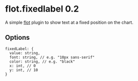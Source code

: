 # flot.fixedlabel 0.2
A simple <a href="http://www.flotcharts.org/">flot</a> plugin to show text at a fixed position on the chart.

## Options

    fixedLabel: {
      value: string,
	  font: string, // e.g. "10px sans-serif"
	  color: string, // e.g. "black"
	  x: int, // 0
	  y: int, // 10
    }